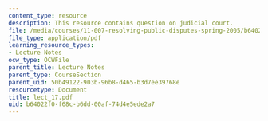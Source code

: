 ```yaml
---
content_type: resource
description: This resource contains question on judicial court.
file: /media/courses/11-007-resolving-public-disputes-spring-2005/b64022f0f68cb6dd00af74d4e5ede2a7_lect_17.pdf
file_type: application/pdf
learning_resource_types:
- Lecture Notes
ocw_type: OCWFile
parent_title: Lecture Notes
parent_type: CourseSection
parent_uid: 50b49122-903b-96b8-d465-b3d7ee39768e
resourcetype: Document
title: lect_17.pdf
uid: b64022f0-f68c-b6dd-00af-74d4e5ede2a7
---
```

